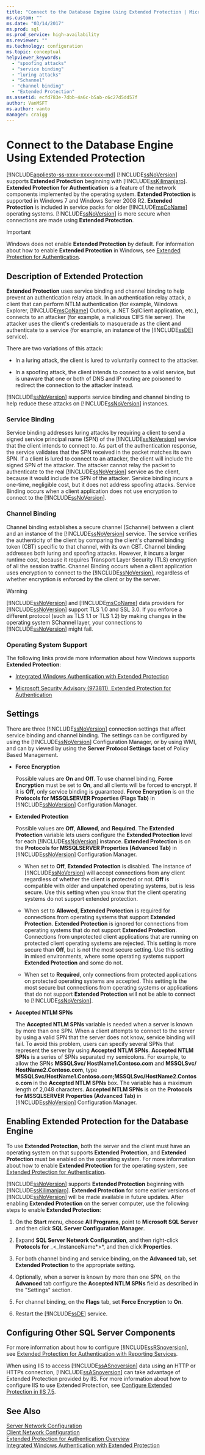 ```yaml
---
title: "Connect to the Database Engine Using Extended Protection | Microsoft Docs"
ms.custom: ""
ms.date: "03/14/2017"
ms.prod: sql
ms.prod_service: high-availability
ms.reviewer: ""
ms.technology: configuration
ms.topic: conceptual
helpviewer_keywords: 
  - "spoofing attacks"
  - "service binding"
  - "luring attacks"
  - "Schannel"
  - "channel binding"
  - "Extended Protection"
ms.assetid: ecfd783e-7dbb-4a6c-b5ab-c6c27d5dd57f
author: VanMSFT
ms.author: vanto
manager: craigg
---
```

# Connect to the Database Engine Using Extended Protection
[!INCLUDE[appliesto-ss-xxxx-xxxx-xxx-md](../../includes/appliesto-ss-xxxx-xxxx-xxx-md.md)]
  [!INCLUDE[ssNoVersion](../../includes/ssnoversion-md.md)] supports **Extended Protection** beginning with [!INCLUDE[ssKilimanjaro](../../includes/sskilimanjaro-md.md)]. **Extended Protection for Authentication** is a feature of the network components implemented by the operating system. **Extended Protection** is supported in Windows 7 and Windows Server 2008 R2. **Extended Protection** is included in service packs for older [!INCLUDE[msCoName](../../includes/msconame-md.md)] operating systems. [!INCLUDE[ssNoVersion](../../includes/ssnoversion-md.md)] is more secure when connections are made using **Extended Protection**.  
  
> [!IMPORTANT]  
> Windows does not enable **Extended Protection** by default. For information about how to enable **Extended Protection** in Windows, see [Extended Protection for Authentication](/dotnet/framework/wcf/feature-details/extended-protection-for-authentication-overview).
  
## Description of Extended Protection  
 **Extended Protection** uses service binding and channel binding to help prevent an authentication relay attack. In an authentication relay attack, a client that can perform NTLM authentication (for example, Windows Explorer, [!INCLUDE[msCoName](../../includes/msconame-md.md)] Outlook, a .NET SqlClient application, etc.), connects to an attacker (for example, a malicious CIFS file server). The attacker uses the client's credentials to masquerade as the client and authenticate to a service (for example, an instance of the [!INCLUDE[ssDE](../../includes/ssde-md.md)] service).  
  
 There are two variations of this attack:  
  
-   In a luring attack, the client is lured to voluntarily connect to the attacker.  
  
-   In a spoofing attack, the client intends to connect to a valid service, but is unaware that one or both of DNS and IP routing are poisoned to redirect the connection to the attacker instead.  
  
 [!INCLUDE[ssNoVersion](../../includes/ssnoversion-md.md)] supports service binding and channel binding to help reduce these attacks on [!INCLUDE[ssNoVersion](../../includes/ssnoversion-md.md)] instances.  
  
### Service Binding  
 Service binding addresses luring attacks by requiring a client to send a signed service principal name (SPN) of the [!INCLUDE[ssNoVersion](../../includes/ssnoversion-md.md)] service that the client intends to connect to. As part of the authentication response, the service validates that the SPN received in the packet matches its own SPN. If a client is lured to connect to an attacker, the client will include the signed SPN of the attacker. The attacker cannot relay the packet to authenticate to the real [!INCLUDE[ssNoVersion](../../includes/ssnoversion-md.md)] service as the client, because it would include the SPN of the attacker. Service binding incurs a one-time, negligible cost, but it does not address spoofing attacks. Service Binding occurs when a client application does not use encryption to connect to the [!INCLUDE[ssNoVersion](../../includes/ssnoversion-md.md)].  
  
### Channel Binding  
 Channel binding establishes a secure channel (Schannel) between a client and an instance of the [!INCLUDE[ssNoVersion](../../includes/ssnoversion-md.md)] service. The service verifies the authenticity of the client by comparing the client's channel binding token (CBT) specific to that channel, with its own CBT. Channel binding addresses both luring and spoofing attacks. However, it incurs a larger runtime cost, because it requires Transport Layer Security (TLS) encryption of all the session traffic. Channel Binding occurs when a client application uses encryption to connect to the [!INCLUDE[ssNoVersion](../../includes/ssnoversion-md.md)], regardless of whether encryption is enforced by the client or by the server.  
  
> [!WARNING]  
>  [!INCLUDE[ssNoVersion](../../includes/ssnoversion-md.md)] and [!INCLUDE[msCoName](../../includes/msconame-md.md)] data providers for [!INCLUDE[ssNoVersion](../../includes/ssnoversion-md.md)] support TLS 1.0 and SSL 3.0. If you enforce a different protocol (such as TLS 1.1 or TLS 1.2) by making changes in the operating system SChannel layer, your connections to [!INCLUDE[ssNoVersion](../../includes/ssnoversion-md.md)] might fail.  
  
### Operating System Support  
 The following links provide more information about how Windows supports **Extended Protection**:  
  
-   [Integrated Windows Authentication with Extended Protection](https://msdn.microsoft.com/library/dd639324.aspx)  
  
-   [Microsoft Security Advisory (973811), Extended Protection for Authentication](/security-updates/SecurityAdvisories/2009/973811)
  
## Settings  
 There are three [!INCLUDE[ssNoVersion](../../includes/ssnoversion-md.md)] connection settings that affect service binding and channel binding. The settings can be configured by using the [!INCLUDE[ssNoVersion](../../includes/ssnoversion-md.md)] Configuration Manager, or by using WMI, and can by viewed by using the **Server Protocol Settings** facet of Policy Based Management.  
  
-   **Force Encryption**  
  
     Possible values are **On** and **Off**. To use channel binding, **Force Encryption** must be set to **On**, and all clients will be forced to encrypt. If it is **Off**, only service binding is guaranteed. **Force Encryption** is on the **Protocols for MSSQLSERVER Properties (Flags Tab)** in [!INCLUDE[ssNoVersion](../../includes/ssnoversion-md.md)] Configuration Manager.  
  
-   **Extended Protection**  
  
     Possible values are **Off**, **Allowed**, and **Required**. The **Extended Protection** variable lets users configure the **Extended Protection** level for each [!INCLUDE[ssNoVersion](../../includes/ssnoversion-md.md)] instance. **Extended Protection** is on the **Protocols for MSSQLSERVER Properties (Advanced Tab)** in [!INCLUDE[ssNoVersion](../../includes/ssnoversion-md.md)] Configuration Manager.  
  
    -   When set to **Off**, **Extended Protection** is disabled. The instance of [!INCLUDE[ssNoVersion](../../includes/ssnoversion-md.md)] will accept connections from any client regardless of whether the client is protected or not. **Off** is compatible with older and unpatched operating systems, but is less secure. Use this setting when you know that the client operating systems do not support extended protection.  
  
    -   When set to **Allowed**, **Extended Protection** is required for connections from operating systems that support **Extended Protection**. **Extended Protection** is ignored for connections from operating systems that do not support **Extended Protection**. Connections from unprotected client applications that are running on protected client operating systems are rejected. This setting is more secure than **Off**, but is not the most secure setting. Use this setting in mixed environments, where some operating systems support **Extended Protection** and some do not.  
  
    -   When set to **Required**, only connections from protected applications on protected operating systems are accepted. This setting is the most secure but connections from operating systems or applications that do not support **Extended Protection** will not be able to connect to [!INCLUDE[ssNoVersion](../../includes/ssnoversion-md.md)].  
  
-   **Accepted NTLM SPNs**  
  
     The **Accepted NTLM SPNs** variable is needed when a server is known by more than one SPN. When a client attempts to connect to the server by using a valid SPN that the server does not know, service binding will fail. To avoid this problem, users can specify several SPNs that represent the server by using **Accepted NTLM SPNs**. **Accepted NTLM SPNs** is a series of SPNs separated my semicolons. For example, to allow the SPNs **MSSQLSvc/ HostName1.Contoso.com** and **MSSQLSvc/ HostName2.Contoso.com**, type **MSSQLSvc/HostName1.Contoso.com;MSSQLSvc/HostName2.Contoso.com** in the **Accepted NTLM SPNs** box. The variable has a maximum length of 2,048 characters. **Accepted NTLM SPNs** is on the **Protocols for MSSQLSERVER Properties (Advanced Tab)** in [!INCLUDE[ssNoVersion](../../includes/ssnoversion-md.md)] Configuration Manager.  
  
## Enabling Extended Protection for the Database Engine  
 To use **Extended Protection**, both the server and the client must have an operating system on that supports **Extended Protection**, and **Extended Protection** must be enabled on the operating system. For more information about how to enable **Extended Protection** for the operating system, see [Extended Protection for Authentication](/dotnet/framework/wcf/feature-details/extended-protection-for-authentication-overview).  
  
 [!INCLUDE[ssNoVersion](../../includes/ssnoversion-md.md)] supports **Extended Protection** beginning with [!INCLUDE[ssKilimanjaro](../../includes/sskilimanjaro-md.md)]. **Extended Protection** for some earlier versions of [!INCLUDE[ssNoVersion](../../includes/ssnoversion-md.md)] will be made available in future updates. After enabling **Extended Protection** on the server computer, use the following steps to enable **Extended Protection**:  
  
1.  On the **Start** menu, choose **All Programs**, point to **Microsoft SQL Server** and then click **SQL Server Configuration Manager**.  
  
2.  Expand **SQL Server Network Configuration**, and then right-click **Protocols for** _\<_InstanceName*>*, and then click **Properties**.  
  
3.  For both channel binding and service binding, on the **Advanced** tab, set **Extended Protection** to the appropriate setting.  
  
4.  Optionally, when a server is known by more than one SPN, on the **Advanced** tab configure the **Accepted NTLM SPNs** field as described in the "Settings" section.  
  
5.  For channel binding, on the **Flags** tab, set **Force Encryption** to **On**.  
  
6.  Restart the [!INCLUDE[ssDE](../../includes/ssde-md.md)] service.  
  
## Configuring Other SQL Server Components  
 For more information about how to configure [!INCLUDE[ssRSnoversion](../../includes/ssrsnoversion-md.md)], see [Extended Protection for Authentication with Reporting Services](../../reporting-services/security/extended-protection-for-authentication-with-reporting-services.md).  
  
 When using IIS to access [!INCLUDE[ssASnoversion](../../includes/ssasnoversion-md.md)] data using an HTTP or HTTPs connection, [!INCLUDE[ssASnoversion](../../includes/ssasnoversion-md.md)] can take advantage of Extended Protection provided by IIS. For more information about how to configure IIS to use Extended Protection, see [Configure Extended Protection in IIS 7.5](https://go.microsoft.com/fwlink/?LinkId=181105).  
  
## See Also  
 [Server Network Configuration](../../database-engine/configure-windows/server-network-configuration.md)   
 [Client Network Configuration](../../database-engine/configure-windows/client-network-configuration.md)   
 [Extended Protection for Authentication Overview](https://go.microsoft.com/fwlink/?LinkID=177943)   
 [Integrated Windows Authentication with Extended Protection](https://go.microsoft.com/fwlink/?LinkId=179922)  
  
  
